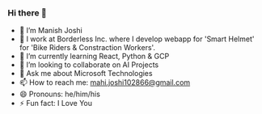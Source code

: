 ### Hi there 👋

- 🔭 I’m Manish Joshi
- :office: I work at Borderless Inc. where I develop webapp for 'Smart Helmet' for 'Bike Riders & Constraction Workers'.
- 🌱 I’m currently learning React, Python & GCP
- 👯 I’m looking to collaborate on AI Projects
- 💬 Ask me about Microsoft Technologies
- 📫 How to reach me: mahi.joshi102866@gmail.com
- 😄 Pronouns: he/him/his
- ⚡ Fun fact: I Love You



<!--
**Manish102866/Manish102866** is a ✨ _special_ ✨ repository because its `README.md` (this file) appears on your GitHub profile.

Here are some ideas to get you started:

- 🔭 I’m Manish Joshi
- :office: I work at Borderless Inc. where I develop webapp for 'Smart Helmet' for 'Bike Riders & Constraction Workers'.
- 🌱 I’m currently learning React, Python & GCP
- 👯 I’m looking to collaborate on ...
- 🤔 I’m looking for help with ...
- 💬 Ask me about ...
- 📫 How to reach me: ...
- 😄 Pronouns: he/him/his
- ⚡ Fun fact: ...
-->
